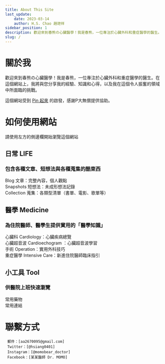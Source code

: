 ```yaml
---
title: About This Site
last_update: 
    date: 2023-03-14
    author: H.S. Chao 趙玴祥
sidebar_position: 1
description: 歡迎來到春熊の心臟醫學！我是春熊，一位專注於心臟外科和重症醫學的醫生。在這個網站上，我將與您分享我的經驗、知識和心得，以及我在這個令人振奮的領域中所面臨的挑戰。
slug: /
---
```

# 關於我  
  
歡迎來到春熊の心臟醫學！我是春熊，一位專注於心臟外科和重症醫學的醫生。在這個網站上，我將與您分享我的經驗、知識和心得，以及我在這個令人振奮的領域中所面臨的挑戰。  

這個網站受到 [Pin 起來](https://pinchlime.com) 的啟發，感謝P大無償提供協助。  

# 如何使用網站  

請使用左方的側邊欄開始瀏覽這個網站    
## 日常 LIFE
   
### 包含各種文章、短想法與各種蒐集的酷東西   
   
Blog 文章：完整內容，個人觀點  
Snapshots 短想法：未成形想法記錄  
Collection 蒐集：各類型清單（書單、電影、歌單等）   
  
## 醫學 Medicine  
  
### 為住院醫師、醫學生提供實用的「醫學知識」
  
心臟科 Cardiology：心臟疾病總覽    
心臟超音波 Cardioechogram ：心臟超音波學習  
手術 Operation：實用外科技巧  
重症醫學 Intensive Care：新進住院醫師臨床指引    
   
## 小工具 Tool  
  
### 供醫院上班快速瀏覽  
   
常用藥物    
常用連結   
  
  
# 聯繫方式
     郵件：[aa2670095@gmail.com]  
     Twitter：[@hsiang0401]  
     Instagram：[@momobear_doctor]  
     Facebook：[某某醫師 Dr. MOMO]  
